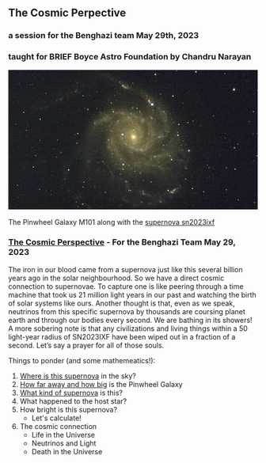 ## The Cosmic Perpective
### a session for the Benghazi team May 29th, 2023
### taught for BRIEF Boyce Astro Foundation by Chandru Narayan

![m101](m101.png)

The Pinwheel Galaxy M101 along with the [supernova sn2023ixf](https://en.wikipedia.org/wiki/SN_2023ixf) 

### [The Cosmic Perspective]() - For the Benghazi Team May 29, 2023

The iron in our blood came from a supernova just like this several billion years ago in the solar neighbourhood. So we have a direct cosmic connection to supernovae. To capture one is like peering through a time machine that took us 21 million light years in our past and watching the birth of solar systems like ours. Another thought is that, even as we speak, neutrinos from this specific supernova by thousands are coursing planet earth and through our bodies every second. We are bathing in its showers!  A more sobering note is that any civilizations and living things within a 50 light-year radius of SN2023IXF have been wiped out in a fraction of a second.  Let’s say a prayer for all of those souls. 

Things to ponder (and some mathemeatics!):

1. [Where is this supernova](m101_sky.png) in the sky?
1. [How far away and how big](howbig.png) is the Pinwheel Galaxy
1. [What kind of supernova](https://en.wikipedia.org/wiki/SN_2023ixf) is this?
1. What happened to the host star?
1. How bright is this supernova? 
    * Let's calculate!
1. The cosmic connection
    * Life in the Universe
    * Neutrinos and Light
    * Death in the Universe
